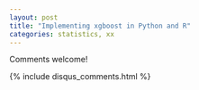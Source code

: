 ```yaml
---
layout: post
title: "Implementing xgboost in Python and R"
categories: statistics, xx
---
```

 

Comments welcome!

{% include disqus_comments.html %}
